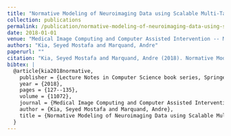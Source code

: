 ```yaml
---
title: "Normative Modeling of Neuroimaging Data using Scalable Multi-Task Gaussian Processes"
collection: publications
permalink: /publication/normative-modeling-of-neuroimaging-data-using-scalable-multi-task-gaussian-proce
date: 2018-01-01
venue: "Medical Image Computing and Computer Assisted Intervention -- MICCAI 2018"
authors: "Kia, Seyed Mostafa and Marquand, Andre"
paperurl: ""
citation: "Kia, Seyed Mostafa and Marquand, Andre (2018). Normative Modeling of Neuroimaging Data using Scalable Multi-Task Gaussian Processes. Medical Image Computing and Computer Assisted Intervention -- MICCAI 2018."
bibtex: |
  @article{kia2018normative,
    publisher = {Lecture Notes in Computer Science book series, Springer},
    year = {2018},
    pages = {127--135},
    volume = {11072},
    journal = {Medical Image Computing and Computer Assisted Intervention -- MICCAI 2018},
    author = {Kia, Seyed Mostafa and Marquand, Andre},
    title = {Normative Modeling of Neuroimaging Data using Scalable Multi-Task Gaussian Processes},
  }
---
```


